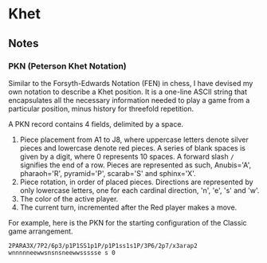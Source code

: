 # Khet

## Notes

### PKN (Peterson Khet Notation)

Similar to the Forsyth-Edwards Notation (FEN) in chess, I have devised my own
notation to describe a Khet position. It is a one-line ASCII string that
encapsulates all the necessary information needed to play a game from a
particular position, minus history for threefold repetition.

A PKN record contains 4 fields, delimited by a space.
1. Piece placement from A1 to J8, where uppercase letters denote silver 
   pieces and lowercase denote red pieces. A series of blank spaces is given by 
   a digit, where 0 represents 10 spaces. A forward slash `/` signifies
   the end of a row. Pieces are represented as such, Anubis='A', pharaoh='R',
   pyramid='P', scarab='S' and sphinx='X'.
2. Piece rotation, in order of placed pieces. Directions are represented by only
   lowercase letters, one for each cardinal direction, 'n', 'e', 's' and 'w'.
2. The color of the active player.
3. The current turn, incremented after the Red player makes a move.

For example, here is the PKN for the starting configuration of the Classic game
arrangement.

```
2PARA3X/7P2/6p3/p1P1SS1p1P/p1P1ss1s1P/3P6/2p7/x3arap2 wnnnnneewwsnsnsneewwssssse s 0
```
